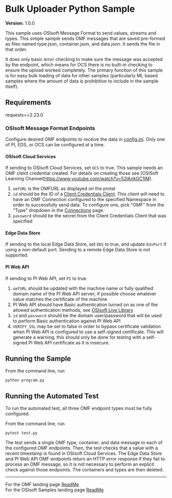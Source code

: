 # Bulk Uploader Python Sample

**Version:** 1.0.0

This sample uses OSIsoft Message Format to send values, streams and types. This simple sample sends OMF messages that are saved pre-formed as files named type.json, container.json, and data.json. It sends the file in that order.

It does only basic error checking to make sure the message was accepted by the endpoint, which means for OCS there is no built-in checking to ensure the upload worked completely. The primary function of this sample is for easy bulk loading of data for other samples (particularly ML based samples where the amount of data is prohibitive to include in the sample itself).

## Requirements

requests==2.23.0

### OSIsoft Message Format Endpoints

Configure desired OMF endpoints to receive the data in [config.ini](.\config.ini). Only one of PI, EDS, or OCS can be configured at a time.

#### OSIsoft Cloud Services

If sending to OSIsoft Cloud Services, set `OCS` to true. This sample needs an OMF cleint credential created. For details on creating those see [OSISoft Learning Channel(https://www.youtube.com/watch?v=52lAnkGC1IM).

1. `omfURL` is the OMFURL as displayed on the protal
1. `id` should be the ID of a [Client Credentials Client](https://cloud.osisoft.com/clients). This client will need to have an OMF Connection configured to the specified Namespace in order to successfully send data. To configure one, pick "OMF" from the "Type" dropdown in the [Connections](https://cloud.osisoft.com/connections) page.
1. `password` should be the secret from the Client Credentials Client that was specified

#### Edge Data Store

If sending to the local Edge Data Store, set `EDS` to true, and update `EdsPort` if using a non-default port. Sending to a remote Edge Data Store is not supported.

#### PI Web API

If sending to PI Web API, set `PI` to true.

1. `omfURL` should be updated with the machine name or fully qualified domain name of the PI Web API server; if possible choose whatever value matches the certificate of the machine
1. PI Web API should have Basic authentication turned on as one of the allowed authentication methods, see [OSIsoft Live Library](https://livelibrary.osisoft.com/LiveLibrary/web/ui.xql?action=html&resource=publist_home.html&pub_category=PI-Web-API)
1. `id` and `password` should be the domain user/password that will be used to perform Basic authentication against PI Web API
1. `VERIFY_SSL` may be set to false in order to bypass certificate validation when PI Web API is configured to use a self-signed certificate. This will generate a warning; this should only be done for testing with a self-signed PI Web API certificate as it is insecure.

## Running the Sample

From the command line, run

```shell
python program.py
```

## Running the Automated Test

To run the automated test, all three OMF endpoint types must be fully configured.

From the command line, run

```shell
pytest test.py
```

The test sends a single OMF type, container, and data message to each of the configured OMF endpoints. Then, the test checks that a value with a recent timestamp is found in OSIsoft Cloud Services. The Edge Data Store and PI Web API OMF endpoints return an HTTP error response if they fail to process an OMF message, so it is not necessary to perform an explicit check against those endpoints. The containers and types are then deleted.

---

For the OMF landing page [ReadMe](../../../)  
For the OSIsoft Samples landing page [ReadMe](https://github.com/osisoft/OSI-Samples)
